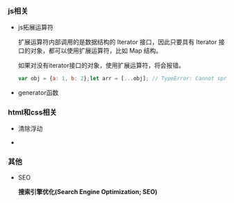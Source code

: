 ### js相关

- js拓展运算符
  
  扩展运算符内部调用的是数据结构的 Iterator 接口，因此只要具有 Iterator 接口的对象，都可以使用扩展运算符，比如 Map 结构。
  
  如果对没有iterator接口的对象，使用扩展运算符，将会报错。
  
  ```javascript
  var obj = {a: 1, b: 2};let arr = [...obj]; // TypeError: Cannot spread non-iterable object
  ```

- generator函数

### html和css相关

- 清除浮动

- 

### 其他

- SEO
  
  **搜索引擎优化(Search Engine Optimization; SEO)**
